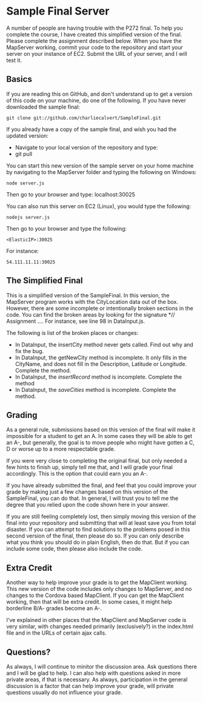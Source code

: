 Sample Final Server
===================

A number of people are having trouble with the P272 final. To help
you complete the course, I have created this simplified version
of the final. Please complete the assignment described below.
When you have the MapServer working, commit your code to the 
repository and start your server on your instance of EC2. Submit
the URL of your server, and I will test it.

Basics
------

If you are reading this on GitHub, and don't understand up to 
get a version of this code on your machine, do one of the following.
If you have never downloaded the sample final:

	git clone git://github.com/charliecalvert/SampleFinal.git

If you already have a copy of the sample final, and wish you had
the updated version: 

* Navigate to your local version of the repository and type:
* git pull

You can start this new version of the sample server on your home
machine by navigating to the MapServer folder and typing the 
following on Windows:

	node server.js

Then go to your browser and type: localhost:30025
	
You can also run this server on EC2 (Linux), you would type the following:

	nodejs server.js

Then go to your browser and type the following:

	<ElasticIP>:30025
	
For instance:

	54.111.11.11:30025
	
The Simplified Final
--------------------

This is a simplified version of the SampleFinal. In this version,
the MapServer program works with the CityLocation data out 
of the box. However, there are some incomplete or intentionally 
broken sections in the code. You can find the broken areas by 
looking for the signature *// Assignment .... For instance, see
line 98 in DataInput.js. 

The following is list of the broken places or changes:

* In DataInput, the insertCity method never gets called. Find
out why and fix the bug.
* In DataInput, the getNewCity method is incomplete. It only
fills in the CityName, and does not fill in the Description,
Latitude or Longitude. Complete the method.
* In DataInput, the *insertRecord* method is incomplete. Complete
the method
* In DataInput, the *saveCities* method is incomplete. Complete
the method. 

Grading
-------

As a general rule, submissions based on this version of the final
will make it impossible for a student to get an A. In some cases
they will be able to get an A-, but generally, the goal is to move
people who might have gotten a C, D or worse up to a more respectable
grade. 

If you were very close to completing the original final, but
only needed a few hints to finish up, simply tell me that, and I 
will grade your final accordingly. This is the option that 
could earn you an A-. 

If you have already submitted the final, and feel that you 
could improve your grade by making just a few changes based 
on this version of the SampleFinal, you can do that. In 
general, I will trust you to tell me the degree that you 
relied upon the code shown here in your answer.

If you are still feeling completely lost, then simply moving this
version of the final into your repository and submitting that will
at least save you from total disaster. If you can attempt to find
solutions to the problems posed in this second version of the final,
then please do so. If you can only describe what you think you 
should do in plain English, then do that. But if you can include 
some code, then please also include the code.

Extra Credit
------------

Another way to help improve your grade is to get the MapClient
working. This new version of the code includes only changes to
MapServer, and no changes to the Cordova based MapClient. If you
can get the MapClient working, then that will be extra credit.
In some cases, it might help borderline B/A- grades become an
A-.

I've explained in other places that the MapClient and MapServer
code is very similar, with changes needed primarily (exclusively?)
in the index.html file and in the URLs of certain ajax calls.

Questions?
----------

As always, I will continue to minitor the discussion area. Ask 
questions there and I will be glad to help. I can also help 
with questions asked in more private areas, if that is necessary. 
As always, participation in the general discussion is a factor 
that can help improve your grade, will private questions usually do 
not influence your grade.